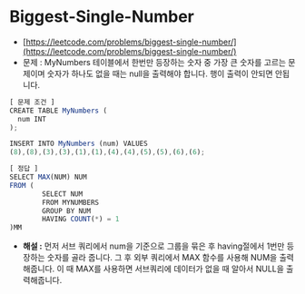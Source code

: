 # **Biggest-Single-Number**

- [https://leetcode.com/problems/biggest-single-number/](https://leetcode.com/problems/biggest-single-number/)
- 문제 : MyNumbers 테이블에서 한번만 등장하는 숫자 중 가장 큰 숫자를 고르는 문제이며 숫자가 하나도 없을 때는 null을 출력해야 합니다. 행이 출력이 안되면 안됩니다.

```jsx
[ 문제 조건 ]
CREATE TABLE MyNumbers (
  num INT
);

INSERT INTO MyNumbers (num) VALUES
(8),(8),(3),(3),(1),(1),(4),(4),(5),(5),(6),(6);
```

```jsx
[ 정답 ]
SELECT MAX(NUM) NUM
FROM (
		SELECT NUM
		FROM MYNUMBERS
		GROUP BY NUM
		HAVING COUNT(*) = 1
)MM
```

- **해설 :** 먼저 서브 쿼리에서 num을 기준으로 그룹을 묶은 후 having절에서 1번만 등장하는 숫자를 골라 줍니다. 그 후 외부 쿼리에서 MAX 함수를 사용해 NUM을 출력해줍니다. 이 때 MAX를 사용하면 서브쿼리에 데이터가 없을 때 알아서 NULL을 출력해줍니다.
